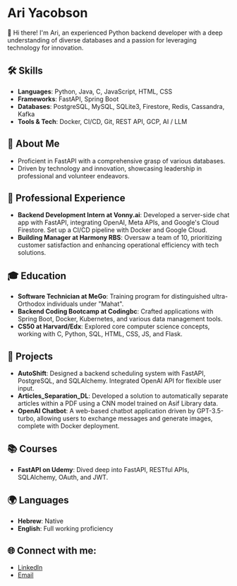 # Ari Yacobson

👋 Hi there! I'm Ari, an experienced Python backend developer with a deep understanding of diverse databases and a passion for leveraging technology for innovation.

## 🛠️ Skills

- **Languages**: Python, Java, C, JavaScript, HTML, CSS
- **Frameworks**: FastAPI, Spring Boot
- **Databases**: PostgreSQL, MySQL, SQLite3, Firestore, Redis, Cassandra, Kafka
- **Tools & Tech**: Docker, CI/CD, Git, REST API, GCP, AI / LLM

## 🌱 About Me

- Proficient in FastAPI with a comprehensive grasp of various databases.
- Driven by technology and innovation, showcasing leadership in professional and volunteer endeavors.

## 💼 Professional Experience

- **Backend Development Intern at Vonny.ai**: Developed a server-side chat app with FastAPI, integrating OpenAI, Meta APIs, and Google's Cloud Firestore. Set up a CI/CD pipeline with Docker and Google Cloud.
- **Building Manager at Harmony RBS**: Oversaw a team of 10, prioritizing customer satisfaction and enhancing operational efficiency with tech solutions.

## 🎓 Education

- **Software Technician at MeGo**: Training program for distinguished ultra-Orthodox individuals under "Mahat".
- **Backend Coding Bootcamp at Codingbc**: Crafted applications with Spring Boot, Docker, Kubernetes, and various data management tools.
- **CS50 at Harvard/Edx**: Explored core computer science concepts, working with C, Python, SQL, HTML, CSS, JS, and Flask.

## 🚀 Projects

- **AutoShift**: Designed a backend scheduling system with FastAPI, PostgreSQL, and SQLAlchemy. Integrated OpenAI API for flexible user input.
- **Articles_Separation_DL**: Developed a solution to automatically separate articles within a PDF using a CNN model trained on Asif Library data.
- **OpenAI Chatbot**: A web-based chatbot application driven by GPT-3.5-turbo, allowing users to exchange messages and generate images, complete with Docker deployment.

## 📚 Courses

- **FastAPI on Udemy**: Dived deep into FastAPI, RESTful APIs, SQLAlchemy, OAuth, and JWT.

## 🌍 Languages

- **Hebrew**: Native
- **English**: Full working proficiency

## 🌐 Connect with me:

- [LinkedIn](https://www.linkedin.com/in/ariyacobson)
- [Email](mailto:ariyacovson@gmail.com)

